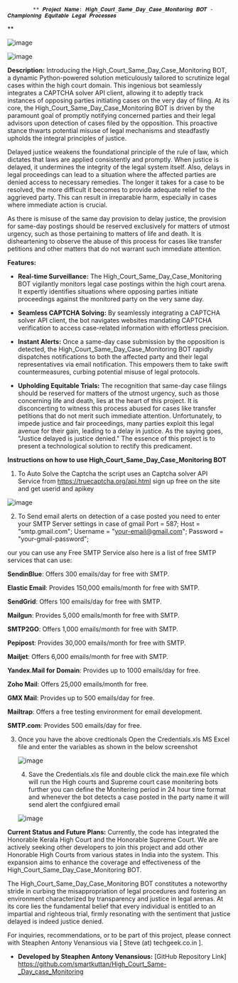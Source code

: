            ** 𝑷𝒓𝒐𝒋𝒆𝒄𝒕 𝑵𝒂𝒎𝒆: 𝑯𝒊𝒈𝒉_𝑪𝒐𝒖𝒓𝒕_𝑺𝒂𝒎𝒆_𝑫𝒂𝒚_𝑪𝒂𝒔𝒆_𝑴𝒐𝒏𝒊𝒕𝒐𝒓𝒊𝒏𝒈 𝑩𝑶𝑻 - 𝑪𝒉𝒂𝒎𝒑𝒊𝒐𝒏𝒊𝒏𝒈 𝑬𝒒𝒖𝒊𝒕𝒂𝒃𝒍𝒆 𝑳𝒆𝒈𝒂𝒍 𝑷𝒓𝒐𝒄𝒆𝒔𝒔𝒆𝒔
**

![image](https://github.com/smartkuttan/High_Court_Same-_Day_case_Monitoring/assets/21328399/5ae36173-7d94-4d0a-a25c-04f6f36c28ef)

![image](https://github.com/smartkuttan/High_Court_Same-_Day_case_Monitoring/assets/21328399/e78168d0-c94e-4379-8fd8-3e74b6311220)



**Description:**
Introducing the High_Court_Same_Day_Case_Monitoring BOT, a dynamic Python-powered solution meticulously tailored to scrutinize legal cases within the high court domain. This ingenious bot seamlessly integrates a CAPTCHA solver API client, allowing it to adeptly track instances of opposing parties initiating cases on the very day of filing. At its core, the High_Court_Same_Day_Case_Monitoring BOT is driven by the paramount goal of promptly notifying concerned parties and their legal advisors upon detection of cases filed by the opposition. This proactive stance thwarts potential misuse of legal mechanisms and steadfastly upholds the integral principles of justice.

Delayed justice weakens the foundational principle of the rule of law, which dictates that laws are applied consistently and promptly. When justice is delayed, it undermines the integrity of the legal system itself. Also, delays in legal proceedings can lead to a situation where the affected parties are denied access to necessary remedies. The longer it takes for a case to be resolved, the more difficult it becomes to provide adequate relief to the aggrieved party. This can result in irreparable harm, especially in cases where immediate action is crucial.

As there is misuse of the same day provision to delay justice, the provision for same-day postings should be reserved exclusively for matters of utmost urgency, such as those pertaining to matters of life and death. It is disheartening to observe the abuse of this process for cases like transfer petitions and other matters that do not warrant such immediate attention.

**Features:**
- **Real-time Surveillance:** The High_Court_Same_Day_Case_Monitoring BOT vigilantly monitors legal case postings within the high court arena. It expertly identifies situations where opposing parties initiate proceedings against the monitored party on the very same day.

- **Seamless CAPTCHA Solving:** By seamlessly integrating a CAPTCHA solver API client, the bot navigates websites mandating CAPTCHA verification to access case-related information with effortless precision.

- **Instant Alerts:** Once a same-day case submission by the opposition is detected, the High_Court_Same_Day_Case_Monitoring BOT rapidly dispatches notifications to both the affected party and their legal representatives via email notification. This empowers them to take swift countermeasures, curbing potential misuse of legal protocols.

- **Upholding Equitable Trials:** The recognition that same-day case filings should be reserved for matters of the utmost urgency, such as those concerning life and death, lies at the heart of this project. It is disconcerting to witness this process abused for cases like transfer petitions that do not merit such immediate attention. Unfortunately, to impede justice and fair proceedings, many parties exploit this legal avenue for their gain, leading to a delay in justice. As the saying goes, "Justice delayed is justice denied." The essence of this project is to present a technological solution to rectify this predicament.



**Instructions on how to use High_Court_Same_Day_Case_Monitoring BOT**

1.	To  Auto Solve the Captcha the script uses an Captcha solver API Service from https://truecaptcha.org/api.html sign up free on the site and get userid	and apikey

 ![image](https://github.com/smartkuttan/High_Court_Same-_Day_case_Monitoring/assets/21328399/a813a37a-05fa-42c6-b5bc-14e094c75ca6)

2. To Send email alerts on detection of a case posted you need to enter your SMTP Server settings in case of gmail
 Port       = 587;
Host       = "smtp.gmail.com";
Username   = "your-email@gmail.com";
Password   = "your-gmail-password";

 our you can use any Free SMTP Service
 also here is a list of free SMTP services that  can use:

**SendinBlue**: Offers 300 emails/day for free with SMTP.

**Elastic Email**: Provides 150,000 emails/month for free with SMTP.

**SendGrid**: Offers 100 emails/day for free with SMTP.

**Mailgun**: Provides 5,000 emails/month for free with SMTP.

**SMTP2GO**: Offers 1,000 emails/month for free with SMTP.

**Pepipost**: Provides 30,000 emails/month for free with SMTP.

**Mailjet**: Offers 6,000 emails/month for free with SMTP.

**Yandex.Mail for Domain**: Provides up to 1000 emails/day for free.

**Zoho Mail**: Offers 25,000 emails/month for free.

**GMX Mail**: Provides up to 500 emails/day for free.

**Mailtrap**: Offers a free testing environment for email development.

**SMTP.com**: Provides 500 emails/day for free.

3. Once you have the above credtionals Open the Credentials.xls MS Excel file and enter the variables as shown in the below screenshot 


   ![image](https://github.com/smartkuttan/High_Court_Same-_Day_case_Monitoring/assets/21328399/0b270698-7306-4392-ad9a-95cccbdceb90)


   4. Save the Credentials.xls file and double click the main.exe file which will run the High courts and Supreme court case monitering bots further you can define the Monitering period in 24 hour time format and whenever the bot detects a case posted in the party name it will send alert the confgiured email

     ![image](https://github.com/smartkuttan/High_Court_Same-_Day_case_Monitoring/assets/21328399/0b382f1f-6193-45cf-a488-9f07153a9ce5)


      


**Current Status and Future Plans:**
Currently, the code has integrated the Honorable Kerala High Court and the Honorable Supreme Court. We are actively seeking other developers to join this project and add other Honorable High Courts from various states in India into the system. This expansion aims to enhance the coverage and effectiveness of the High_Court_Same_Day_Case_Monitoring BOT.

The High_Court_Same_Day_Case_Monitoring BOT constitutes a noteworthy stride in curbing the misappropriation of legal procedures and fostering an environment characterized by transparency and justice in legal arenas. At its core lies the fundamental belief that every individual is entitled to an impartial and righteous trial, firmly resonating with the sentiment that justice delayed is indeed justice denied.

For inquiries, recommendations, or to be part of this project, please connect with Steaphen Antony Venansious via [ Steve (at) techgeek.co.in ].

- **Developed by Steaphen Antony Venansious:**
[GitHub Repository Link]
https://github.com/smartkuttan/High_Court_Same-_Day_case_Monitoring


